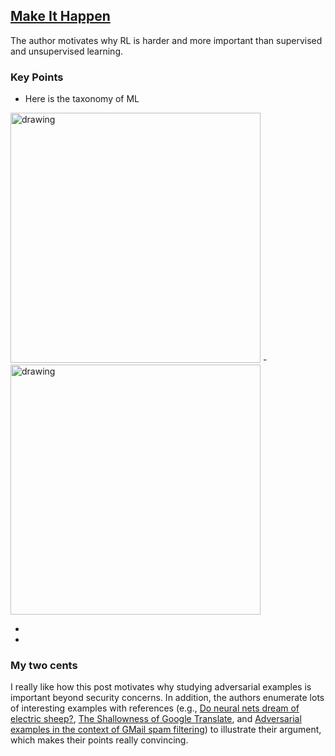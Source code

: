 ## [Make It Happen](http://www.argmin.net/2018/01/29/taxonomy/)

The author motivates why RL is harder and more important than supervised and unsupervised learning.

### Key Points

- Here is the taxonomy of ML

<img src="https://user-images.githubusercontent.com/7057863/43361654-58b1aed6-9307-11e8-8431-692880d1940d.png" alt="drawing" width="400px"/>
- 
<img src="https://user-images.githubusercontent.com/7057863/43361653-579f3e50-9307-11e8-944f-d62ca11c92b1.png" alt="drawing" width="400px"/>

- 
- 

### My two cents
I really like how this post motivates why studying adversarial examples is important beyond security concerns. In addition, the authors enumerate lots of interesting examples with references (e.g., [Do neural nets dream of electric sheep?](http://aiweirdness.com/post/171451900302/do-neural-nets-dream-of-electric-sheep), [The Shallowness of Google Translate](https://www.theatlantic.com/technology/archive/2018/01/the-shallowness-of-google-translate/551570/), and [Adversarial examples in the context of GMail spam filtering](https://elie.net/blog/ai/attacks-against-machine-learning-an-overview)) to illustrate their argument, which makes their points really convincing.
